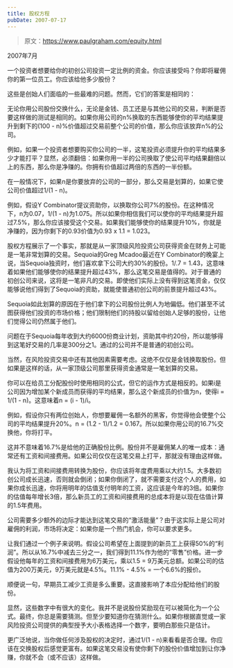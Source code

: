 ```yaml
---
title: 股权方程
pubDate: 2007-07-17
---
```


> 原文：https://www.paulgraham.com/equity.html 

            
2007年7月

一个投资者想要给你的初创公司投资一定比例的资金。你应该接受吗？你即将雇佣你的第一位员工。你应该给他多少股份？

这些是创始人们面临的一些最难的问题。然而，它们的答案是相同的：

无论你用公司股份交换什么，无论是金钱、员工还是与其他公司的交易，判断是否要这样做的测试是相同的。如果你用公司的n%换取的东西能够使你的平均结果提升到剩下的(100 - n)%价值超过交易前整个公司的价值，那么你应该放弃n%的公司。

例如，如果一个投资者想要购买你公司的一半，这笔投资必须提升你的平均结果多少才能打平？显然，必须翻倍：如果你用一半的公司换取了使公司平均结果翻倍以上的东西，那么你是净赚的。你拥有价值超过两倍的东西的一半份额。

在一般情况下，如果n是你要放弃的公司的一部分，那么交易是划算的，如果它使公司价值超过1/(1 - n)。

例如，假设Y Combinator提议资助你，以换取你公司7%的股份。在这种情况下，n为0.07，1/(1 - n)为1.075。所以如果你相信我们可以使你的平均结果提升超过7.5%，那么你应该接受这个交易。如果我们能够使你的结果提升10%，你就是净赚的，因为你剩下的0.93价值为0.93 x 1.1 = 1.023。

股权方程展示了一个事实，那就是从一家顶级风险投资公司获得资金在财务上可能是一笔非常划算的交易。Sequoia的Greg Mcadoo最近在Y Combinator的晚宴上说，当Sequoia独资时，他们喜欢拿下公司大约30%的股份。1/.7 = 1.43，这意味着如果他们能够使你的结果提升超过43%，那么这笔交易是值得的。对于普通的初创公司来说，这将是一笔非凡的交易。即使他们实际上没有得到这笔资金，仅仅能够说他们得到了Sequoia的资助，就能使普通初创公司的前景提升超过43%。

Sequoia如此划算的原因在于他们拿下的公司股份比例人为地偏低。他们甚至不试图获得他们投资的市场价格；他们限制他们的持股以留给创始人足够的股份，让他们觉得公司仍然属于他们。

问题在于Sequoia每年收到大约6000份商业计划，资助其中约20份，所以能够得到这笔好交易的几率是300分之1。通过的公司并不是普通的初创公司。

当然，在风险投资交易中还有其他因素需要考虑。这绝不仅仅是金钱换取股份。但如果是这样的话，从一家顶级公司那里获得资金通常是一笔划算的交易。

你可以在给员工分配股份时使用相同的公式，但它的运作方式是相反的。如果i是公司因为增加某个新成员而获得的平均结果，那么这个新成员的价值为n，使得i = 1/(1 - n)。这意味着n = (i - 1)/i。

例如，假设你只有两位创始人，你想要雇佣一名额外的黑客，你觉得他会使整个公司的平均结果提升20%。n = (1.2 - 1)/1.2 = 0.167。所以如果你用公司的16.7%交换他，你将打平。

这并不意味着16.7%是给他的正确股份比例。股份并不是雇佣某人的唯一成本：通常还有工资和间接费用。如果公司仅仅在这笔交易上打平，那就没有理由这样做。

我认为将工资和间接费用转换为股份，你应该将年度费用乘以大约1.5。大多数初创公司成长迅速，否则就会倒闭；如果你倒闭了，就不需要支付这个人的费用，如果你成长迅速，你将用明年的估值支付明年的工资，这应该是今年的3倍。如果你的估值每年增长3倍，那么新员工的工资和间接费用的总成本将是以现在估值计算的1.5年费用。

公司需要多少额外的边际才能达到这笔交易的“激活能量”？由于这实际上是公司对雇佣的利润，市场将决定：如果你是一个热门机会，你可以要求更多。

让我们通过一个例子来说明。假设公司希望在上面提到的新员工上获得50%的“利润”。所以从16.7%中减去三分之一，我们得到11.1%作为他的“零售”价格。进一步假设他每年的工资和间接费用为6万美元，乘以1.5 = 9万美元总额。如果公司的估值为200万美元，9万美元就是4.5%。11.1% - 4.5% = 一个6.6%的报价。

顺便说一句，早期员工减少工资是多么重要。这直接影响了本应分配给他们的股份。

显然，这些数字中有很大的变化。我并不是说股份奖励现在可以被简化为一个公式。最终，你总是需要猜测。但至少要知道你在猜测什么。如果你根据直觉或一家风险投资公司提供的典型授予大小表格选择一个数字，要明白那些只是估计。

更广泛地说，当你做任何涉及股权的决定时，通过1/(1 - n)来看看是否合理。你应该在交换股权后感觉更富有。如果这笔交易没有使你剩下的股份价值增加到让你净赚，你就不会（或不应该）这样做。
